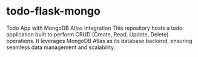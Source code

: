 # todo-flask-mongo
Todo App with MongoDB Atlas Integration  This repository hosts a todo application built to perform CRUD (Create, Read, Update, Delete) operations. It leverages MongoDB Atlas as its database backend, ensuring seamless data management and scalability.
